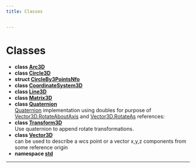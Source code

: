```yaml
---
title: Classes


---
```


# Classes



* **class [Arc3D](https://github.com/devel0/iot-utils/tree/main/data/api/Classes/class_arc3_d.md)** 
* **class [Circle3D](https://github.com/devel0/iot-utils/tree/main/data/api/Classes/class_circle3_d.md)** 
* **struct [CircleBy3PointsNfo](https://github.com/devel0/iot-utils/tree/main/data/api/Classes/struct_circle_by3_points_nfo.md)** 
* **class [CoordinateSystem3D](https://github.com/devel0/iot-utils/tree/main/data/api/Classes/class_coordinate_system3_d.md)** 
* **class [Line3D](https://github.com/devel0/iot-utils/tree/main/data/api/Classes/class_line3_d.md)** 
* **class [Matrix3D](https://github.com/devel0/iot-utils/tree/main/data/api/Classes/class_matrix3_d.md)** 
* **class [Quaternion](https://github.com/devel0/iot-utils/tree/main/data/api/Classes/class_quaternion.md)** <br>[Quaternion]() implementation using doubles for purpose of [Vector3D.RotateAboutAxis](https://github.com/devel0/iot-utils/tree/main/data/api/Classes/class_vector3_d.md#function-rotateaboutaxis) and [Vector3D.RotateAs](https://github.com/devel0/iot-utils/tree/main/data/api/Classes/class_vector3_d.md#function-rotateas) references: 
* **class [Transform3D](https://github.com/devel0/iot-utils/tree/main/data/api/Classes/class_transform3_d.md)** <br>Use quaternion to append rotate transformations. 
* **class [Vector3D](https://github.com/devel0/iot-utils/tree/main/data/api/Classes/class_vector3_d.md)** <br>can be used to describe a wcs point or a vector x,y,z components from some reference origin 
* **namespace [std](https://github.com/devel0/iot-utils/tree/main/data/api/Namespaces/namespacestd.md)** 



-------------------------------


